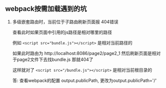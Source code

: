 ## webpack按需加载遇到的坑 ##

1. 多级嵌套路由时，当前位于子路由刷新页面报 404错误

	查看此时如果页面中引用的js路径是相对哪里的路径

	例如 `<script src="bundle.js"></script>` 是相对当前路径的

	如果此时路由为 http://localhost:8086/page2/page2_1 然后刷新页面是相对于page2文件下去找bundle.js 那就404了

	这样就对了 `<script src="/bundle.js"></script>` 是相对当前根目录的

	答: 查看webpack的配置 output.publicPath, 更改为output.publicPath='/'